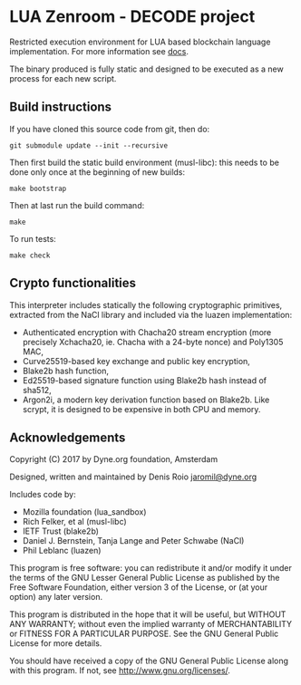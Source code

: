 # LUA Zenroom - DECODE project

Restricted execution environment for LUA based blockchain language
implementation. For more information see [docs](docs).

The binary produced is fully static and designed to be executed as a new process for each new script.

## Build instructions

If you have cloned this source code from git, then do:

```
git submodule update --init --recursive
```

Then first build the static build environment (musl-libc): this needs to be done only once at the beginning of new builds:

```
make bootstrap
```

Then at last run the build command:

```
make
```

To run tests:

```
make check
```

## Crypto functionalities

This interpreter includes statically the following cryptographic
primitives, extracted from the NaCl library and included via the
luazen implementation:

- Authenticated encryption with Chacha20 stream encryption (more precisely Xchacha20, ie. Chacha with a 24-byte nonce) and Poly1305 MAC, 
- Curve25519-based key exchange and public key encryption,
- Blake2b hash function,
- Ed25519-based signature function using Blake2b hash instead of sha512,
- Argon2i, a modern key derivation function based on Blake2b. Like scrypt, it is designed to be expensive in both CPU and memory.

## Acknowledgements

Copyright (C) 2017 by Dyne.org foundation, Amsterdam

Designed, written and maintained by Denis Roio <jaromil@dyne.org>

Includes code by:

- Mozilla foundation (lua_sandbox)
- Rich Felker, et al (musl-libc)
- IETF Trust (blake2b)
- Daniel J. Bernstein, Tanja Lange and Peter Schwabe (NaCl)
- Phil Leblanc (luazen)

This program is free software: you can redistribute it and/or modify
it under the terms of the GNU Lesser General Public License as
published by the Free Software Foundation, either version 3 of the
License, or (at your option) any later version.

This program is distributed in the hope that it will be useful, but
WITHOUT ANY WARRANTY; without even the implied warranty of
MERCHANTABILITY or FITNESS FOR A PARTICULAR PURPOSE.  See the GNU
General Public License for more details.

You should have received a copy of the GNU General Public License
along with this program.  If not, see <http://www.gnu.org/licenses/>.

